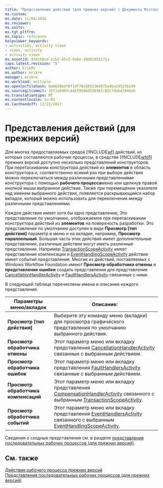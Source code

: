 ```yaml
---
title: "Представления действий (для прежних версий) | Документы Microsoft"
ms.custom: 
ms.date: 11/04/2016
ms.reviewer: 
ms.suite: 
ms.tgt_pltfrm: 
ms.topic: reference
helpviewer_keywords:
- activities, activity views
- views, activity
- activity views
ms.assetid: 83dc68cd-2cb2-45c2-9a6e-10d82053171a
caps.latest.revision: "5"
author: ErikRe
ms.author: erikre
manager: erikre
ms.workload: multiple
ms.openlocfilehash: 0a6658bdf0f1df76e585236497ba4ba19525b199
ms.sourcegitcommit: 32f1a690fc445f9586d53698fc82c7debd784eeb
ms.translationtype: MT
ms.contentlocale: ru-RU
ms.lasthandoff: 12/22/2017
---
```

# <a name="activity-views-legacy"></a>Представления действий (для прежних версий)
Для многих предоставляемых средой [!INCLUDE[wf](../workflow-designer/includes/wf_md.md)] действий, из которых составляются рабочие процессы, в средстве [!INCLUDE[wfd1](../workflow-designer/includes/wfd1_md.md)] прежних версий доступно несколько представлений конструкторов. При перетаскивании конструктора действий из **элементов** в область конструктора и, соответственно всякий раз при выборе действия можно переключаться между различными представлениями конструктора с помощью **рабочего процесса**меню или щелкнув правой кнопкой мыши выбранное действие. Также при перемещении указателя над именем выбранного действия, появляется раскрывающийся набор вкладок, который можно использовать для переключения между различными представлениями.  
  
 Каждое действие имеет хотя бы одно представление; Это представление по умолчанию, отображаемое при перетаскивании конструктора действий из **элементов** на поверхность разработки. Это представление по умолчанию доступен в виде **Просмотр [тип действия]** параметр в меню и на вкладке, например, **Просмотр параллельный**. Большая часть этих действий имеет дополнительные представления, различные действия могут иметь различные представления. Например [TransactionScopeActivity](http://go.microsoft.com/fwlink?LinkID=65093) имеет представление компенсации и [EventHandlingScopeActivity](http://go.microsoft.com/fwlink?LinkID=65030) действие имеет событий представления. Многие из действий, поставляемых с Windows Workflow Foundation имеют **Просмотр обработчика отмены** и **представление ошибки** создать представления для представления [CancellationHandlerActivity](http://go.microsoft.com/fwlink?LinkID=65050) и [FaultHandlersActivity](http://go.microsoft.com/fwlink?LinkID=65055) связанные с ними.  
  
 В следующей таблице перечислены имена и описание каждого представления.  
  
|Параметры меню/вкладок|Описание:|  
|----------------------|-----------------|  
|**Просмотр [тип действия]**|Выберите эту команду меню (вкладки) для просмотра графического представления по умолчанию выбранного действия.|  
|**Просмотр обработчика отмены**|Этот параметр меню или вкладку представления [CancellationHandlerActivity](http://go.microsoft.com/fwlink?LinkID=65050) связанные с выбранным действием.|  
|**Просмотр обработчика ошибок**|Этот параметр меню или вкладку представления [FaultHandlersActivity](http://go.microsoft.com/fwlink?LinkID=65055) связанные с выбранным действием.|  
|**Просмотр обработчика компенсаций**|Этот параметр меню или вкладку представления [CompensationHandlerActivity](http://go.microsoft.com/fwlink?LinkID=65053) связанного с выбранным [TransactionScopeActivity](http://go.microsoft.com/fwlink?LinkID=65093).|  
|**Просмотр обработчика событий**|Этот параметр меню или вкладку представления [EventHandlersActivity](http://go.microsoft.com/fwlink?LinkID=65018) связанного с выбранным [EventHandlingScopeActivity](http://go.microsoft.com/fwlink?LinkID=65030).|  
  
 Сведения о сходные представления см. в разделе [представления последовательных рабочих процессов (для прежних версий)](../workflow-designer/sequential-workflow-views-legacy.md).  
  
## <a name="see-also"></a>См. также  
 [Действия рабочего процесса прежних версий](../workflow-designer/legacy-workflow-activities.md)   
 [Представления последовательных рабочих процессов (для прежних версий)](../workflow-designer/sequential-workflow-views-legacy.md)
